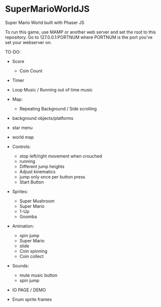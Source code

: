 # SuperMarioWorldJS
Super Mario World built with Phaser JS

To run this game, use MAMP or another web server and set the root to this repository.
Go to 127.0.0.1:PORTNUM where PORTNUM is the port you've set your webserver on.

TO-DO:
  * Score
    * Coin Count
  * Timer
  * Loop Music / Running out of time music
  * Map:
    * Repeating Background / Side scrolling
  * background objects/platforms
  * star menu
  * world map

  * Controls:
    * stop left/right movement when crouched
    * running
    * Different jump heights
    * Adjust kinematics
    * jump only once per button press
    * Start Button

  * Sprites:
    * Super Mushroom
    * Super Mario
    * 1-Up
    * Goomba

  * Animation:
    * spin jump
    * Super Mario
    * slide
    * Coin spinning
    * Coin collect

  * Sounds:
    * mute music button
    * spin jump

  * IO PAGE / DEMO

  * Enum sprite frames
